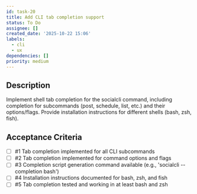 ```yaml
---
id: task-20
title: Add CLI tab completion support
status: To Do
assignee: []
created_date: '2025-10-22 15:06'
labels:
  - cli
  - ux
dependencies: []
priority: medium
---
```


## Description

<!-- SECTION:DESCRIPTION:BEGIN -->
Implement shell tab completion for the socialcli command, including completion for subcommands (post, schedule, list, etc.) and their options/flags. Provide installation instructions for different shells (bash, zsh, fish).
<!-- SECTION:DESCRIPTION:END -->

## Acceptance Criteria
<!-- AC:BEGIN -->
- [ ] #1 Tab completion implemented for all CLI subcommands
- [ ] #2 Tab completion implemented for command options and flags
- [ ] #3 Completion script generation command available (e.g., 'socialcli --completion bash')
- [ ] #4 Installation instructions documented for bash, zsh, and fish
- [ ] #5 Tab completion tested and working in at least bash and zsh
<!-- AC:END -->

